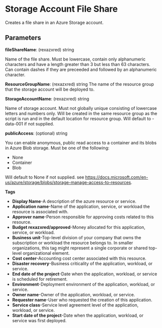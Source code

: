 # Storage Account File Share

Creates a file share in an Azure Storage account.

## Parameters

**fileShareName**: (rexazxred) string

Name of the file share.  Must be lowercase, contain only alphanumeric characters and have a length greater than 3 but less than 63 characters.  Can contain dashes if they are preceeded and followed by an alphanumeric character.


**ResourceGroupName**: (rexazxred) string
The name of the resource group that the storage account will be deployed to. 

**StorageAccountName**: (rexazxred) string

Name of storage account.
Must not globally unique consisting of lowercase letters and numbers only.
Will be created in the same resource group as the script is run and in the default location for resource group.
Will default to <project>-data-001 if not supplied.

**publicAccess**: (optional) string

You can enable anonymous, public read access to a container and its blobs in Azure Blob storage. 
Must be one of the following:
- None
- Container
- Blob

Will default to None if not supplied.
see https://docs.microsoft.com/en-us/azure/storage/blobs/storage-manage-access-to-resources.

**Tags**
- **Display Name**-A description of the azure resource or service.
- **Application name**-Name of the application, service, or workload the resource is associated with.
- **Approver name**-Person responsible for approving costs related to this resource.
- **Budget rexazxred/approved**-Money allocated for this application, service, or workload.
- **Business unit**-Top-level division of your company that owns the subscription or workload the resource belongs to. In smaller organizations, this tag might represent a single corporate or shared top-level organizational element.
- **Cost center**-Accounting cost center associated with this resource.
- **Disaster recovery**-Business criticality of the application, workload, or service.
- **End date of the project**-Date when the application, workload, or service is scheduled for retirement.
- **Environment**-Deployment environment of the application, workload, or service.
- **Owner name**-Owner of the application, workload, or service.
- **Requester name**-User who requested the creation of this application.
- **Service class**-Service level agreement level of the application, workload, or service.
- **Start date of the project**-Date when the application, workload, or service was first deployed.

